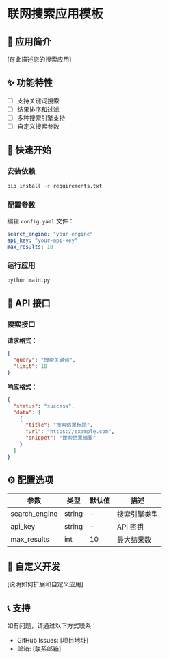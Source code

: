 # 联网搜索应用模板

## 📖 应用简介

[在此描述您的搜索应用]

## ✨ 功能特性

- [ ] 支持关键词搜索
- [ ] 结果排序和过滤
- [ ] 多种搜索引擎支持
- [ ] 自定义搜索参数

## 🚀 快速开始

### 安装依赖

```bash
pip install -r requirements.txt
```

### 配置参数

编辑 `config.yaml` 文件：

```yaml
search_engine: "your-engine"
api_key: "your-api-key"
max_results: 10
```

### 运行应用

```python
python main.py
```

## 📝 API 接口

### 搜索接口

**请求格式：**
```json
{
  "query": "搜索关键词",
  "limit": 10
}
```

**响应格式：**
```json
{
  "status": "success",
  "data": [
    {
      "title": "搜索结果标题",
      "url": "https://example.com",
      "snippet": "搜索结果摘要"
    }
  ]
}
```

## ⚙️ 配置选项

| 参数 | 类型 | 默认值 | 描述 |
|------|------|--------|------|
| search_engine | string | - | 搜索引擎类型 |
| api_key | string | - | API 密钥 |
| max_results | int | 10 | 最大结果数 |

## 🔧 自定义开发

[说明如何扩展和自定义应用]

## 📞 支持

如有问题，请通过以下方式联系：
- GitHub Issues: [项目地址]
- 邮箱: [联系邮箱]